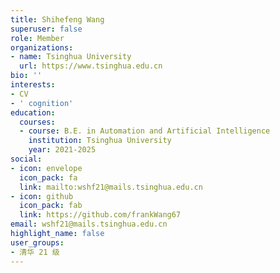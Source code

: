 ```yaml
---
title: Shihefeng Wang
superuser: false
role: Member
organizations:
- name: Tsinghua University
  url: https://www.tsinghua.edu.cn
bio: ''
interests:
- CV
- ' cognition'
education:
  courses:
  - course: B.E. in Automation and Artificial Intelligence
    institution: Tsinghua University
    year: 2021-2025
social:
- icon: envelope
  icon_pack: fa
  link: mailto:wshf21@mails.tsinghua.edu.cn
- icon: github
  icon_pack: fab
  link: https://github.com/frankWang67
email: wshf21@mails.tsinghua.edu.cn
highlight_name: false
user_groups:
- 清华 21 级
---
```

